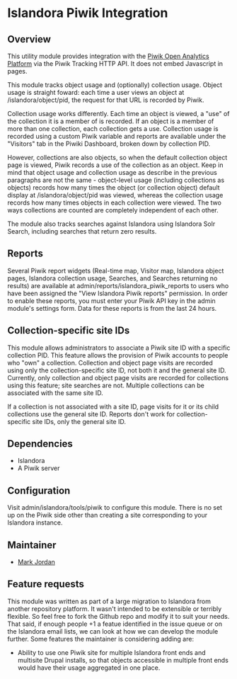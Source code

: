 # Islandora Piwik Integration

## Overview

This utility module provides integration with the [Piwik Open Analytics Platform](http://piwik.org/) via the Piwik Tracking HTTP API. It does not embed Javascript in pages.

This module tracks object usage and (optionally) collection usage. Object usage is straight foward: each time a user views an object at /islandora/object/pid, the request for that URL is recorded by Piwik.

Collection usage works differently. Each time an object is viewed, a "use" of the collection it is a member of is recorded. If an object is a member of more than one collection, each collection gets a use. Collection usage is recorded using a custom Piwik variable and reports are available under the "Visitors" tab in the Piwiki Dashboard, broken down by collection PID.

However, collections are also objects, so when the default collection object page is viewed, Piwik records a use of the collection as an object. Keep in mind that object usage and collection usage as describe in the previous paragraphs are not the same - object-level usage (including collections as objects) records how many times the object (or collection object) default display at /islandora/object/pid was viewed, whereas the collection usage records how many times objects in each collection were viewed. The two ways collections are counted are completely independent of each other. 

The module also tracks searches against Islandora using Islandora Solr Search, including searches that return zero results.

## Reports

Several Piwik report widgets (Real-time map, Visitor map, Islandora object pages, Islandora collection usage, Searches, and Searches returning no results) are available at admin/reports/islandora_piwik_reports to users who have been assigned the "View Islandora Piwik reports" permission. In order to enable these reports, you must enter your Piwik API key in the admin module's settings form. Data for these reports is from the last 24 hours.

## Collection-specific site IDs

This module allows administrators to associate a Piwik site ID with a specific collection PID. This feature allows the provision of Piwik accounts to people who "own" a collection. Collection and object page visits are recorded using only the collection-specific site ID, not both it and the general site ID. Currently, only collection and object page visits are recorded for collections using this feature; site searches are not. Multiple collections can be associated with the same site ID.

If a collection is not associated with a site ID, page visits for it or its child collections use the general site ID. Reports don't work for collection-specific site IDs, only the general site ID.

## Dependencies

* Islandora
* A Piwik server

## Configuration

Visit admin/islandora/tools/piwik to configure this module. There is no set up on the Piwik side other than creating a site corresponding to your Islandora instance.

## Maintainer

* [Mark Jordan](https://github.com/mjordan)

## Feature requests

This module was written as part of a large migration to Islandora from another repository platform. It wasn't intended to be extensible or terribly flexible. So feel free to fork the Github repo and modify it to suit your needs. That said, if enough people +1 a featue identified in the issue queue or on the Islandora email lists, we can look at how we can develop the module further. Some features the maintainer is considering adding are:

* Ability to use one Piwik site for multiple Islandora front ends and multisite Drupal installs, so that objects accessible in multiple front ends would have their usage aggregated in one place.



